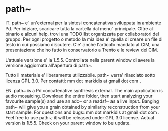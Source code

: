 # path~
IT.
path~ e' un'external per la sintesi concatenativa sviluppata in ambiente Pd. 
Per iniziare, scaricare tutta la cartella dal menu' principale. Oltre al binario e alcuni help, trovi una TODO list organizzata per collaboratori del gruppo. Per ogni progetto o metodo la mia idea e' quella di creare un file di testo in cui possiamo discutere. C'e' anche l'articolo mandato al CIM, una presentazione che ho fatto in conservatorio a Trento e le review del CIM.

L'attuale versione e' la 1.5.5. Controllate nella parent window di avere la versione aggiornata all'apertura di path~.

Tutto il materiale e' liberamente utilizzabile. path~ verra' rilasciato sotto licenza GPL 3.0.
Per contatti: mm dot markidis at gmail dot com .

EN.
path~ is a Pd concatenative synthesis external. The main application is audio mosaicing. Download the entire folder, then start analyzing your favourite sample(s) and use an adc~ or a readsf~ as a live input. Banging path~ will give you a grain obtained by similarity reconstruction from your start sample.
For questions and bugs: mm dot markidis at gmail dot com .
Feel free to use path~; it will be released under GPL 3.0 license.
Actual version is 1.5.5. Check on your parent window to be update.
